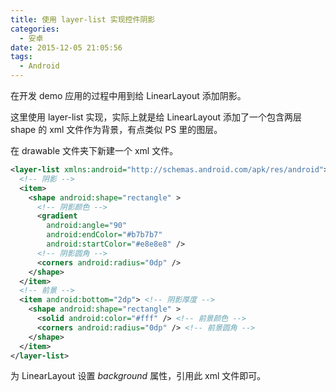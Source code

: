 ```yaml
---
title: 使用 layer-list 实现控件阴影
categories:
  - 安卓
date: 2015-12-05 21:05:56
tags:
  - Android
---
```


在开发 demo 应用的过程中用到给 LinearLayout 添加阴影。

这里使用 layer-list 实现，实际上就是给 LinearLayout 添加了一个包含两层 shape 的 xml 文件作为背景，有点类似 PS 里的图层。

<!-- more -->

在 drawable 文件夹下新建一个 xml 文件。

``` xml
<layer-list xmlns:android="http://schemas.android.com/apk/res/android">
  <!-- 阴影 -->
  <item>
    <shape android:shape="rectangle" >
      <!-- 阴影颜色 -->
      <gradient
        android:angle="90"
        android:endColor="#b7b7b7"
        android:startColor="#e8e8e8" />
      <!-- 阴影圆角 -->
      <corners android:radius="0dp" /> 
    </shape>
  </item>
  <!-- 前景 -->
  <item android:bottom="2dp"> <!-- 阴影厚度 -->
    <shape android:shape="rectangle" >
      <solid android:color="#fff" /> <!-- 前景颜色 -->
      <corners android:radius="0dp" /> <!-- 前景圆角 -->
    </shape>
  </item>
</layer-list>
```

为 LinearLayout 设置 _background_ 属性，引用此 xml 文件即可。

